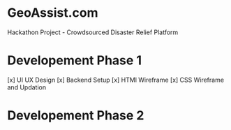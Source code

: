 # GeoAssist.com
Hackathon Project - Crowdsourced Disaster Relief Platform 

# Developement Phase 1 

[x] UI UX Design
[x] Backend Setup
[x] HTMl Wireframe
[x] CSS Wireframe and Updation

# Developement Phase 2

